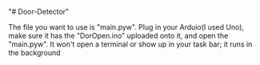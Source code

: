 "# Door-Detector" 

The file you want to use is "main.pyw".
Plug in your Arduio(I used Uno), make sure it has
the "DorOpen.ino" uploaded onto it, and open
the "main.pyw". It won't open a terminal or show
up in your task bar; it runs in the background

